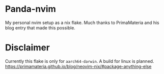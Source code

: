 # Panda-nvim
My personal nvim setup as a nix flake. Much thanks to PrimaMateria and his blog entry that made this possible.

# Disclaimer
Currently this flake is only for `aarch64-darwin`. A build for linux is planned. 
https://primamateria.github.io/blog/neovim-nix/#package-anything-else
